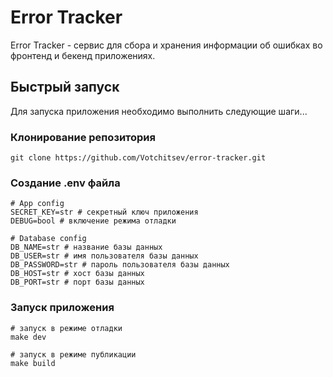 # Error Tracker

Error Tracker - сервис для сбора и хранения информации об ошибках во фронтенд и бекенд приложениях.


## Быстрый запуск 

Для запуска приложения необходимо выполнить следующие шаги...

### Клонирование репозитория

```
git clone https://github.com/Votchitsev/error-tracker.git
```

### Создание .env файла

```
# App config
SECRET_KEY=str # секретный ключ приложения
DEBUG=bool # включение режима отладки

# Database config
DB_NAME=str # название базы данных
DB_USER=str # имя пользователя базы данных
DB_PASSWORD=str # пароль пользователя базы данных
DB_HOST=str # хост базы данных
DB_PORT=str # порт базы данных
```

### Запуск приложения
```
# запуск в режиме отладки
make dev

# запуск в режиме публикации
make build
```
